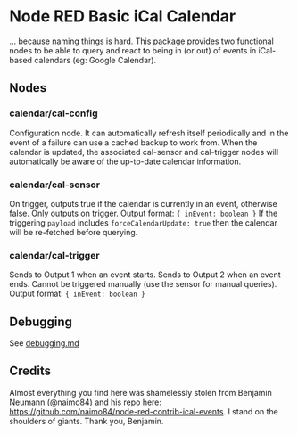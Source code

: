 # Node RED Basic iCal Calendar

... because naming things is hard.  This package provides two functional nodes to be able to query and react to being in (or out) of events in iCal-based calendars (eg: Google Calendar).

## Nodes

### calendar/cal-config
Configuration node.  It can automatically refresh itself periodically and in the event of a failure can use a cached backup to work from.  When the calendar is updated, the associated cal-sensor and cal-trigger nodes will automatically be aware of the up-to-date calendar information. 

### calendar/cal-sensor
On trigger, outputs true if the calendar is currently in an event, otherwise false.  Only outputs on trigger.  Output format:
`{ inEvent: boolean }`
If the triggering `payload` includes `forceCalendarUpdate: true` then the calendar will be re-fetched before querying.

### calendar/cal-trigger
Sends to Output 1 when an event starts.  Sends to Output 2 when an event ends.  Cannot be triggered manually (use the sensor for manual queries). Output format:
`{ inEvent: boolean }`

## Debugging
See [debugging.md](docs/debugging.md)

## Credits
Almost everything you find here was shamelessly stolen from Benjamin Neumann (@naimo84) and his repo here: https://github.com/naimo84/node-red-contrib-ical-events.  I stand on the shoulders of giants.  Thank you, Benjamin.
